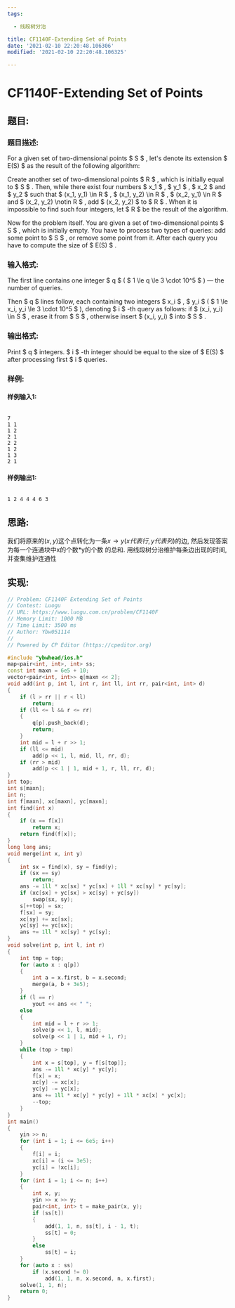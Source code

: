 ```yaml
---
tags: 

  - 线段树分治

title: CF1140F-Extending Set of Points
date: '2021-02-10 22:20:48.106306'
modified: '2021-02-10 22:20:48.106325'

---
```


# CF1140F-Extending Set of Points

## 题目:

### 题目描述:

For a given set of two-dimensional points $ S $ , let's denote its extension $ E(S) $ as the result of the following algorithm:

Create another set of two-dimensional points $ R $ , which is initially equal to $ S $ . Then, while there exist four numbers $ x_1 $ , $ y_1 $ , $ x_2 $ and $ y_2 $ such that $ (x_1, y_1) \in R $ , $ (x_1, y_2) \in R $ , $ (x_2, y_1) \in R $ and $ (x_2, y_2) \notin R $ , add $ (x_2, y_2) $ to $ R $ . When it is impossible to find such four integers, let $ R $ be the result of the algorithm.

Now for the problem itself. You are given a set of two-dimensional points $ S $ , which is initially empty. You have to process two types of queries: add some point to $ S $ , or remove some point from it. After each query you have to compute the size of $ E(S) $ .

### 输入格式:

The first line contains one integer $ q $ ( $ 1 \le q \le 3 \cdot 10^5 $ ) — the number of queries.

Then $ q $ lines follow, each containing two integers $ x_i $ , $ y_i $ ( $ 1 \le x_i, y_i \le 3 \cdot 10^5 $ ), denoting $ i $ -th query as follows: if $ (x_i, y_i) \in S $ , erase it from $ S $ , otherwise insert $ (x_i, y_i) $ into $ S $ .

### 输出格式:

Print $ q $ integers. $ i $ -th integer should be equal to the size of $ E(S) $ after processing first $ i $ queries.

### 样例:

#### 样例输入1:

``` 

7
1 1
1 2
2 1
2 2
1 2
1 3
2 1

```

#### 样例输出1:

``` 

1 2 4 4 4 6 3 
```

## 思路:

我们将原来的$(x, y)$这个点转化为一条$x\to y(x代表行, y代表列)$的边, 然后发现答案为每一个连通块中x的个数*y的个数 的总和. 用线段树分治维护每条边出现的时间, 并查集维护连通性

## 实现:

``` cpp
// Problem: CF1140F Extending Set of Points
// Contest: Luogu
// URL: https://www.luogu.com.cn/problem/CF1140F
// Memory Limit: 1000 MB
// Time Limit: 3500 ms
// Author: Ybw051114
//
// Powered by CP Editor (https://cpeditor.org)

#include "ybwhead/ios.h"
map<pair<int, int>, int> ss;
const int maxn = 6e5 + 10;
vector<pair<int, int>> q[maxn << 2];
void add(int p, int l, int r, int ll, int rr, pair<int, int> d)
{
    if (l > rr || r < ll)
        return;
    if (ll <= l && r <= rr)
    {
        q[p].push_back(d);
        return;
    }
    int mid = l + r >> 1;
    if (ll <= mid)
        add(p << 1, l, mid, ll, rr, d);
    if (rr > mid)
        add(p << 1 | 1, mid + 1, r, ll, rr, d);
}
int top;
int s[maxn];
int n;
int f[maxn], xc[maxn], yc[maxn];
int find(int x)
{
    if (x == f[x])
        return x;
    return find(f[x]);
}
long long ans;
void merge(int x, int y)
{
    int sx = find(x), sy = find(y);
    if (sx == sy)
        return;
    ans -= 1ll * xc[sx] * yc[sx] + 1ll * xc[sy] * yc[sy];
    if (xc[sx] + yc[sx] > xc[sy] + yc[sy])
        swap(sx, sy);
    s[++top] = sx;
    f[sx] = sy;
    xc[sy] += xc[sx];
    yc[sy] += yc[sx];
    ans += 1ll * xc[sy] * yc[sy];
}
void solve(int p, int l, int r)
{
    int tmp = top;
    for (auto x : q[p])
    {
        int a = x.first, b = x.second;
        merge(a, b + 3e5);
    }
    if (l == r)
        yout << ans << " ";
    else
    {
        int mid = l + r >> 1;
        solve(p << 1, l, mid);
        solve(p << 1 | 1, mid + 1, r);
    }
    while (top > tmp)
    {
        int x = s[top], y = f[s[top]];
        ans -= 1ll * xc[y] * yc[y];
        f[x] = x;
        xc[y] -= xc[x];
        yc[y] -= yc[x];
        ans += 1ll * xc[y] * yc[y] + 1ll * xc[x] * yc[x];
        --top;
    }
}
int main()
{
    yin >> n;
    for (int i = 1; i <= 6e5; i++)
    {
        f[i] = i;
        xc[i] = (i <= 3e5);
        yc[i] = !xc[i];
    }
    for (int i = 1; i <= n; i++)
    {
        int x, y;
        yin >> x >> y;
        pair<int, int> t = make_pair(x, y);
        if (ss[t])
        {
            add(1, 1, n, ss[t], i - 1, t);
            ss[t] = 0;
        }
        else
            ss[t] = i;
    }
    for (auto x : ss)
        if (x.second != 0)
            add(1, 1, n, x.second, n, x.first);
    solve(1, 1, n);
    return 0;
}
```
